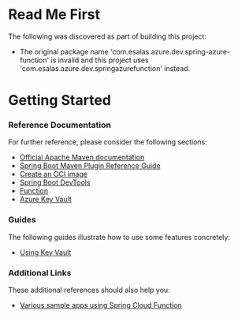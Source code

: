 # Read Me First
The following was discovered as part of building this project:

* The original package name 'com.esalas.azure.dev.spring-azure-function' is invalid and this project uses 'com.esalas.azure.dev.springazurefunction' instead.

# Getting Started

### Reference Documentation
For further reference, please consider the following sections:

* [Official Apache Maven documentation](https://maven.apache.org/guides/index.html)
* [Spring Boot Maven Plugin Reference Guide](https://docs.spring.io/spring-boot/docs/2.4.5/maven-plugin/reference/html/)
* [Create an OCI image](https://docs.spring.io/spring-boot/docs/2.4.5/maven-plugin/reference/html/#build-image)
* [Spring Boot DevTools](https://docs.spring.io/spring-boot/docs/2.4.5/reference/htmlsingle/#using-boot-devtools)
* [Function](https://cloud.spring.io/spring-cloud-function/)
* [Azure Key Vault](https://github.com/Microsoft/azure-spring-boot/tree/master/azure-spring-boot-starters/azure-keyvault-secrets-spring-boot-starter)

### Guides
The following guides illustrate how to use some features concretely:

* [Using Key Vault](https://github.com/Microsoft/azure-spring-boot/tree/master/azure-spring-boot-samples/azure-keyvault-secrets-spring-boot-sample)

### Additional Links
These additional references should also help you:

* [Various sample apps using Spring Cloud Function](https://github.com/spring-cloud/spring-cloud-function/tree/master/spring-cloud-function-samples)

